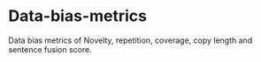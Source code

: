 # Data-bias-metrics
Data bias metrics of Novelty, repetition, coverage, copy length and sentence fusion score.
